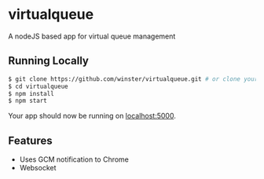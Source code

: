 # virtualqueue

A nodeJS based app for virtual queue management

## Running Locally

```sh
$ git clone https://github.com/winster/virtualqueue.git # or clone your own fork
$ cd virtualqueue
$ npm install
$ npm start
```

Your app should now be running on [localhost:5000](http://localhost:5000/).


## Features

- Uses GCM notification to Chrome
- Websocket
